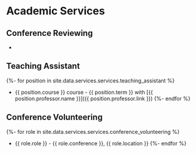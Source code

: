# Academic Services

## Conference Reviewing

- 

## Teaching Assistant

{%- for position in site.data.services.services.teaching_assistant %}
- {{ position.course }} course - {{ position.term }} with [{{ position.professor.name }}]({{ position.professor.link }})
{%- endfor %}

## Conference Volunteering

{%- for role in site.data.services.services.conference_volunteering %}
- {{ role.role }} - {{ role.conference }}, {{ role.location }}
{%- endfor %}
